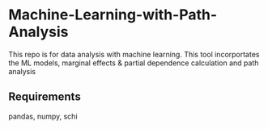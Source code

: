 # Machine-Learning-with-Path-Analysis
This repo is for data analysis with machine learning. This tool incorportates the ML models, marginal effects &amp; partial dependence calculation and path analysis
## Requirements
pandas, numpy, schi
